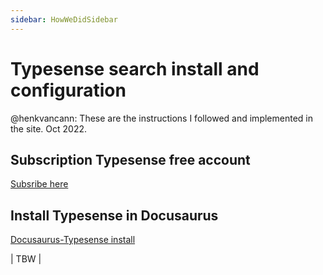 ```yaml
---
sidebar: HowWeDidSidebar
---
```

# Typesense search install and configuration

@henkvancann: These are the instructions I followed and implemented in the site. Oct 2022.

## Subscription Typesense free account

[Subsribe here](https://www.typesense.org/)

## Install Typesense in Docusaurus

[Docusaurus-Typesense install](https://docusaurus.io/docs/search#using-typesense-docsearch)

| TBW |
